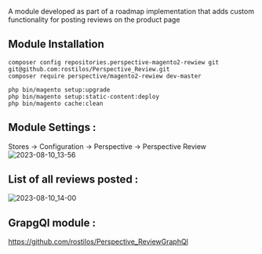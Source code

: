 A module developed as part of a roadmap implementation that adds custom functionality for posting reviews on the product page

## Module Installation
```
composer config repositories.perspective-magento2-rewiew git git@github.com:rostilos/Perspective_Review.git
composer require perspective/magento2-rewiew dev-master

php bin/magento setup:upgrade
php bin/magento setup:static-content:deploy
php bin/magento cache:clean
```
## Module Settings : 
Stores -> Configuration -> Perspective -> Perspective Review
![2023-08-10_13-56](https://github.com/rostilos/Perspective_Reviews/assets/85498741/feb36f8b-08e0-4c4a-9296-ef9e81bc7201)


## List of all reviews posted : 
![2023-08-10_14-00](https://github.com/rostilos/Perspective_Reviews/assets/85498741/4dc71ad7-6d1e-4edb-a9f4-3fcc8a7b5cb2)

## GrapgQl module : 
https://github.com/rostilos/Perspective_ReviewGraphQl
